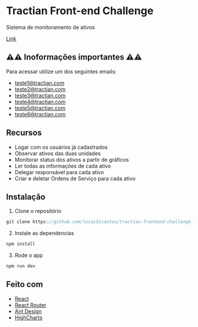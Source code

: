 # Tractian Front-end Challenge

Sistema de monitoramento de ativos

[Link](https://lucas-tractian-challenge.herokuapp.com/)

## ⚠️⚠️ Inoformações importantes ⚠️⚠️

Para acessar utilize um dos seguintes emails:
- teste1@tractian.com
- teste2@tractian.com
- teste3@tractian.com
- teste4@tractian.com
- teste5@tractian.com
- teste6@tractian.com

## Recursos

- Logar com os usuários já cadastrados
- Observar ativos das duas unidades
- Monitorar status dos ativos a partir de gráficos
- Ler todas as informações de cada ativo
- Delegar responsável para cada ativo
- Criar e deletar Ordens de Serviço para cada ativo

## Instalação

1. Clone o repositório

```javascript
git clone https://github.com/lucasSCsantos/tractian-frontend-challenge.git
```

2. Instale as dependencias

```javascript
npm install
```

3. Rode o app

```javascript
npm run dev
```

## Feito com

- [React](https://pt-br.reactjs.org/)
- [React Router](https://reactrouter.com/)
- [Ant Design](https://ant.design/)
- [HighCharts](https://www.highcharts.com/)

